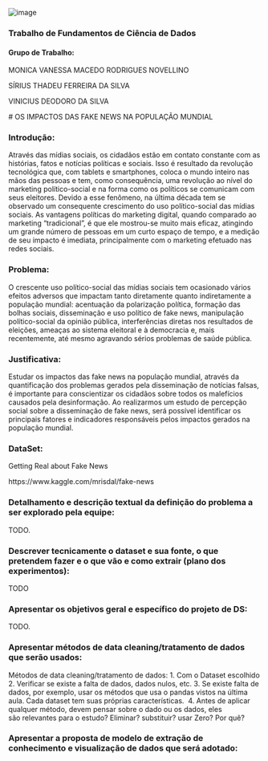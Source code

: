 ![image](https://user-images.githubusercontent.com/56680251/110217904-8619d980-7e95-11eb-9978-89d5f4bd8224.png)
<html>
  <body>
    <div>
      <h3>Trabalho de Fundamentos de Ciência de Dados</h3>
      <h4> Grupo de Trabalho:</h4>
      <p>MONICA VANESSA MACEDO RODRIGUES NOVELLINO</p>
      <p>SÍRIUS THADEU FERREIRA DA SILVA</p>
      <p>VINICIUS DEODORO DA SILVA</p>
    </div>
    <div>
      # OS IMPACTOS DAS FAKE NEWS NA POPULAÇÃO MUNDIAL
      <h3>Introdução:</h3>
      <p>Através das mídias sociais, os cidadãos estão em contato constante com as histórias, fatos e notícias políticas e sociais. Isso é resultado da revolução tecnológica que, com tablets e smartphones, coloca o mundo inteiro nas mãos das pessoas e tem, como consequência, uma revolução ao nível do marketing político-social e na forma como os políticos se comunicam com seus eleitores. Devido a esse fenômeno, na última década tem se observado um consequente crescimento do uso político-social das mídias sociais. As vantagens políticas do marketing digital, quando comparado ao marketing “tradicional”, é que ele mostrou-se muito mais eficaz, atingindo um grande número de pessoas em um curto espaço de tempo, e a medição de seu impacto é imediata, principalmente com o marketing efetuado nas redes sociais.</p>
      <h3>Problema:</h3>
      <p>O crescente uso político-social das mídias sociais tem ocasionado vários efeitos adversos que impactam tanto diretamente quanto indiretamente a população mundial: acentuação da polarização política, formação das bolhas sociais, disseminação e uso político de fake news, manipulação político-social da opinião pública, interferências diretas nos resultados de eleições, ameaças ao sistema eleitoral e à democracia e, mais recentemente, até mesmo agravando sérios problemas de saúde pública.</p>
      <h3>Justificativa:</h3>
      <p>Estudar os impactos das fake news na população mundial, através da quantificação dos problemas gerados pela disseminação de notícias falsas, é importante para conscientizar os cidadãos sobre todos os malefícios causados pela desinformação. Ao realizarmos um estudo de percepção social sobre a disseminação de fake news, será possível identificar os principais fatores e indicadores responsáveis pelos impactos gerados na população mundial.</p>
      <h3>DataSet:</h3>
      <p>Getting Real about Fake News</p>
      <p>https://www.kaggle.com/mrisdal/fake-news</p>
    </div>
    <div>
      <h3>Detalhamento e descrição textual  da definição do problema a ser explorado pela equipe:</h3>
      <p>TODO.</p>
      <h3>Descrever tecnicamente o dataset e sua fonte,  o que pretendem fazer e o que vão e como extrair (plano dos experimentos):</h3>
      <p>TODO</p>
      <h3>Apresentar os objetivos geral e específico do projeto de DS:</h3>
      <p>TODO.</p>
      <h3>Apresentar métodos de data cleaning/tratamento de dados que serão usados:</h3>
      <p>Métodos de data cleaning/tratamento de dados:
        1. Com o Dataset escolhido
        2. Verificar se existe a falta de dados, dados nulos, etc.
        3. Se existe falta de dados, por exemplo, usar os métodos que usa o pandas vistos na última aula. Cada dataset tem suas próprias características. 
        4. Antes de aplicar qualquer método, devem pensar sobre o dado ou os dados, eles são relevantes para o estudo? Eliminar? substituir? usar Zero? Por quê?
      </p>
      <h3>Apresentar a proposta de modelo de extração de conhecimento e visualização de dados que será adotado:</h3>
    </div>
  </body>
</html>


